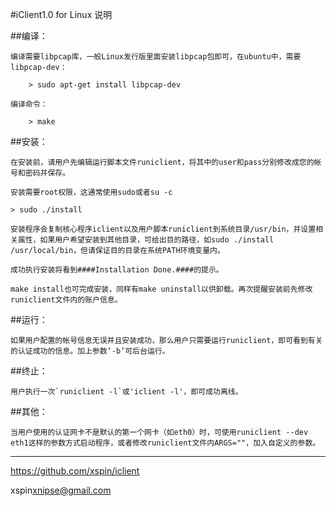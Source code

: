 #iClient1.0 for Linux 说明

##编译：
    
    编译需要libpcap库，一般Linux发行版里面安装libpcap包即可，在ubuntu中，需要libpcap-dev：

        > sudo apt-get install libpcap-dev

    编译命令：

        > make
    
##安装：
    
    在安装前，请用户先编辑运行脚本文件runiclient，将其中的user和pass分别修改成您的帐号和密码并保存。 

    安装需要root权限，这通常使用sudo或者su -c

    > sudo ./install 

    安装程序会复制核心程序iclient以及用户脚本runiclient到系统目录/usr/bin，并设置相关属性，如果用户希望安装到其他目录，可给出目的路径，如sudo ./install /usr/local/bin，但请保证目的目录在系统PATH环境变量内。 

    成功执行安装将看到####Installation Done.####的提示。 

    make install也可完成安装，同样有make uninstall以供卸载。再次提醒安装前先修改runiclient文件内的账户信息。 

##运行：
	
    如果用户配置的帐号信息无误并且安装成功，那么用户只需要运行runiclient，即可看到有关的认证成功的信息。加上参数‘-b’可后台运行。

##终止：
    
    用户执行一次`runiclient -l`或'iclient -l'，即可成功离线。 

##其他：

    当用户使用的认证网卡不是默认的第一个网卡（如eth0）时，可使用runiclient --dev eth1这样的参数方式启动程序，或者修改runiclient文件内ARGS=""，加入自定义的参数。 

------
https://github.com/xspin/iclient

xspin<xnipse@gmail.com>
